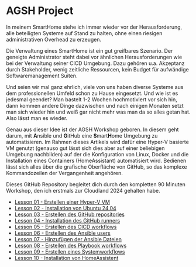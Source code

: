 # AGSH Project

In meinem SmartHome stehe ich immer wieder vor der Herausforderung, alle beteiligten Systeme auf Stand zu halten, ohne einen riesigen administrativen Overhead zu erzeugen.

Die Verwaltung eines SmartHome ist ein gut greifbares Szenario. Der geneigte Administrator steht dabei vor ähnlichen Herausforderungen wie bei der Verwaltung seiner CICD Umgebung. Dazu gehören u.a. Akzeptanz durch Stakeholder, wenig zeitliche Ressourcen, kein Budget für aufwändige Softwaremanagement Suiten.

Und seien wir mal ganz ehrlich, viele von uns haben diverse Systeme aus dem professionellen Umfeld schon zu Hause eingesetzt. Und wie ist es jedesmal geendet? Man bastelt 1-2 Wochen hochmotiviert vor sich hin, dann kommen andere Dinge dazwischen und nach einigen Monaten setzt man sich wieder hin und weiß gar nicht mehr was man da so alles getan hat. Also lässt man es wieder.

Genau aus dieser Idee ist der AGSH Workshop geboren. In diesem geht darum, mit **A**nsible und **G**itHub eine **S**mart**H**ome Umgebung zu automatisieren. Im Rahmen dieses Artikels wird dafür eine Hyper-V basierte VM genutzt (genauso gut lässt sich dies aber auf einer beliebigen Umgebung nachbilden) auf der die Konfiguration von Linux, Docker und die Installation eines Containers (HomeAssistant) automatisiert wird. Bedienen lässt sich alles über die grafische Oberfläche von GitHub, so das komplexe Kommandozeilen der Vergangenheit angehören.

Dieses GitHub Repository begleitet dich durch den kompletten 90 Minuten Workshop, den ich erstmals zur Cloudland 2024 gehalten habe.

- [Lesson 01 - Erstellen einer Hyper-V VM](Lesson01-create_a_vm/Lesson01.md)
- [Lesson 02 - Installation von Ubuntu 24.04](./Lesson02-install_ubuntu_in_vm/Lesson02.md)
- [Lesson 03 - Erstellen des GitHub repositories](./Lesson03-create_gh_repository/Lesson03.md)
- [Lesson 04 - Installation des GitHub runners](./Lesson04-install_github_runner/Lesson04.md)
- [Lesson 05 - Erstellen des CICD workflows](./Lesson05-create_cicd_workflow/Lesson05.md)
- [Lesson 06 - Erstellen des Ansible users](./Lesson06-create_ansible_user/Lession06.md)
- [Lesson 07 - Hinzufügen der Ansible Dateien](./Lesson07-add_ansible_files/Lesson07.md)
- [Lesson 08 - Erstellen des Playbook workflows](./Lesson08-create-playbook-workflow/Lesson08.md)
- [Lesson 09 - Erstellen eines Systemworkflows](./Lesson09-Installation_of_a_baseline/Lession09.md)
- [Lesson 10 - Installation von HomeAssistent](./Lesson10-Install_homeassistant_as_container/Lesson10.md)